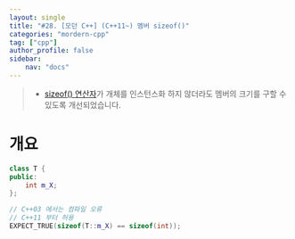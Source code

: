 ```yaml
---
layout: single
title: "#28. [모던 C++] (C++11~) 멤버 sizeof()"
categories: "mordern-cpp"
tag: ["cpp"]
author_profile: false
sidebar: 
    nav: "docs"
---
```


> * [sizeof() 연산자](https://tango1202.github.io/classic-cpp-guide/classic-cpp-guide-operators/#sizeof-%EC%97%B0%EC%82%B0%EC%9E%90)가 개체를 인스턴스화 하지 않더라도 멤버의 크기를 구할 수 있도록 개선되었습니다.

# 개요

```cpp
class T {
public:
    int m_X;
};

// C++03 에서는 컴파일 오류
// C++11 부터 허용
EXPECT_TRUE(sizeof(T::m_X) == sizeof(int));
```